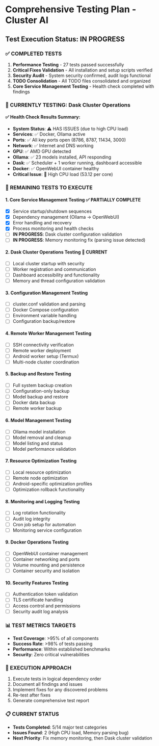 # Comprehensive Testing Plan - Cluster AI

## Test Execution Status: IN PROGRESS

### ✅ COMPLETED TESTS
1. **Performance Testing** - 27 tests passed successfully
2. **Critical Fixes Validation** - All installation and setup scripts verified
3. **Security Audit** - System security confirmed, audit logs functional
4. **TODO Consolidation** - All TODO files consolidated and organized
5. **Core Service Management Testing** - Health check completed with findings

### 🔄 CURRENTLY TESTING: Dask Cluster Operations

#### ✅ Health Check Results Summary:
- **System Status**: ⚠️ HAS ISSUES (due to high CPU load)
- **Services**: ✅ Docker, Ollama active
- **Ports**: ✅ All key ports open (8786, 8787, 11434, 3000)
- **Network**: ✅ Internet and DNS working
- **GPU**: ✅ AMD GPU detected
- **Ollama**: ✅ 23 models installed, API responding
- **Dask**: ✅ Scheduler + 1 worker running, dashboard accessible
- **Docker**: ✅ OpenWebUI container healthy
- **Critical Issue**: 🚨 High CPU load (53.12 per core)

### 🔄 REMAINING TESTS TO EXECUTE

#### 1. Core Service Management Testing ✅ PARTIALLY COMPLETE
- [x] Service startup/shutdown sequences
- [x] Dependency management (Ollama → OpenWebUI)
- [x] Error handling and recovery
- [x] Process monitoring and health checks
- [ ] **IN PROGRESS**: Dask cluster configuration validation
- [ ] **IN PROGRESS**: Memory monitoring fix (parsing issue detected)

#### 2. Dask Cluster Operations Testing 🔄 CURRENT
- [ ] Local cluster startup with security
- [ ] Worker registration and communication
- [ ] Dashboard accessibility and functionality
- [ ] Memory and thread configuration validation

#### 3. Configuration Management Testing
- [ ] cluster.conf validation and parsing
- [ ] Docker Compose configuration
- [ ] Environment variable handling
- [ ] Configuration backup/restore

#### 4. Remote Worker Management Testing
- [ ] SSH connectivity verification
- [ ] Remote worker deployment
- [ ] Android worker setup (Termux)
- [ ] Multi-node cluster coordination

#### 5. Backup and Restore Testing
- [ ] Full system backup creation
- [ ] Configuration-only backup
- [ ] Model backup and restore
- [ ] Docker data backup
- [ ] Remote worker backup

#### 6. Model Management Testing
- [ ] Ollama model installation
- [ ] Model removal and cleanup
- [ ] Model listing and status
- [ ] Model performance validation

#### 7. Resource Optimization Testing
- [ ] Local resource optimization
- [ ] Remote node optimization
- [ ] Android-specific optimization profiles
- [ ] Optimization rollback functionality

#### 8. Monitoring and Logging Testing
- [ ] Log rotation functionality
- [ ] Audit log integrity
- [ ] Cron job setup for automation
- [ ] Monitoring service configuration

#### 9. Docker Operations Testing
- [ ] OpenWebUI container management
- [ ] Container networking and ports
- [ ] Volume mounting and persistence
- [ ] Container security and isolation

#### 10. Security Features Testing
- [ ] Authentication token validation
- [ ] TLS certificate handling
- [ ] Access control and permissions
- [ ] Security audit log analysis

### 📊 TEST METRICS TARGETS
- **Test Coverage**: >95% of all components
- **Success Rate**: >98% of tests passing
- **Performance**: Within established benchmarks
- **Security**: Zero critical vulnerabilities

### 🚀 EXECUTION APPROACH
1. Execute tests in logical dependency order
2. Document all findings and issues
3. Implement fixes for any discovered problems
4. Re-test after fixes
5. Generate comprehensive test report

### 📋 CURRENT STATUS
- **Tests Completed**: 5/14 major test categories
- **Issues Found**: 2 (High CPU load, Memory parsing bug)
- **Next Priority**: Fix memory monitoring, then Dask cluster validation
